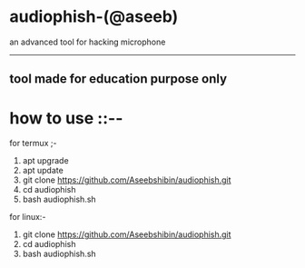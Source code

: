 # audiophish-(@aseeb)

an advanced tool for hacking microphone


------
tool made for education purpose only
------

# how to use ::--

for termux ;-

1) apt upgrade
2) apt update
3) git clone https://github.com/Aseebshibin/audiophish.git
4) cd audiophish
5) bash audiophish.sh

for linux:-

1) git clone https://github.com/Aseebshibin/audiophish.git
2) cd audiophish
3) bash audiophish.sh


